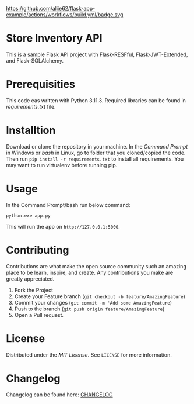 https://github.com/aliie62/flask-app-example/actions/workflows/build.yml/badge.svg

# Store Inventory API

This is a sample Flask API project with Flask-RESFful, Flask-JWT-Extended, and Flask-SQLAlchemy.

# Prerequisities

This code eas written with Python 3.11.3. Required libraries can be found in _requirements.txt_ file.

# Installtion

Download or clone the repository in your machine. In the _Command Prompt_ in Windows or _bash_ in Linux, go to folder that you cloned/copied the code. Then run `pip install -r requirements.txt` to install all requirements. You may want to run virtualenv before running pip.

# Usage

In the Command Prompt/bash run below command:

```
python.exe app.py
```

This will run the app on `http://127.0.0.1:5000`.

# Contributing

Contributions are what make the open source community such an amazing place to be learn, inspire, and create. Any contributions you make are greatly appreciated.

1. Fork the Project
2. Create your Feature branch (`git checkout -b feature/AmazingFeature`)
3. Commit your changes (`git commit -m 'Add some AmazingFeature`)
4. Push to the branch (`git push origin feature/AmazingFeature`)
5. Open a Pull request.

# License

Distributed under the _MIT License_. See `LICENSE` for more information.

# Changelog

Changelog can be found here: [CHANGELOG](CHANGELOG.md)
